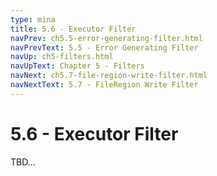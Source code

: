 ```yaml
---
type: mina
title: 5.6 - Executor Filter
navPrev: ch5.5-error-generating-filter.html
navPrevText: 5.5 - Error Generating Filter
navUp: ch5-filters.html
navUpText: Chapter 5 - Filters
navNext: ch5.7-file-region-write-filter.html
navNextText: 5.7 - FileRegion Write Filter
---
```


# 5.6 - Executor Filter

TBD...
